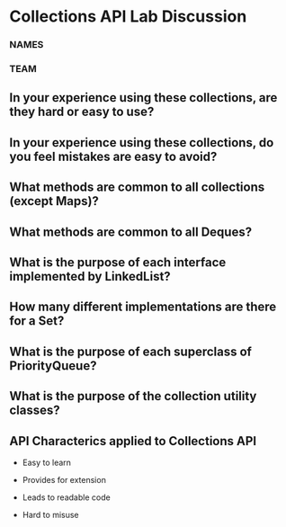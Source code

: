 # Collections API Lab Discussion
### NAMES
### TEAM


## In your experience using these collections, are they hard or easy to use?


## In your experience using these collections, do you feel mistakes are easy to avoid?


## What methods are common to all collections (except Maps)?


## What methods are common to all Deques?


## What is the purpose of each interface implemented by LinkedList?


## How many different implementations are there for a Set?


## What is the purpose of each superclass of PriorityQueue?


## What is the purpose of the collection utility classes?




## API Characterics applied to Collections API

* Easy to learn

* Provides for extension

* Leads to readable code

* Hard to misuse